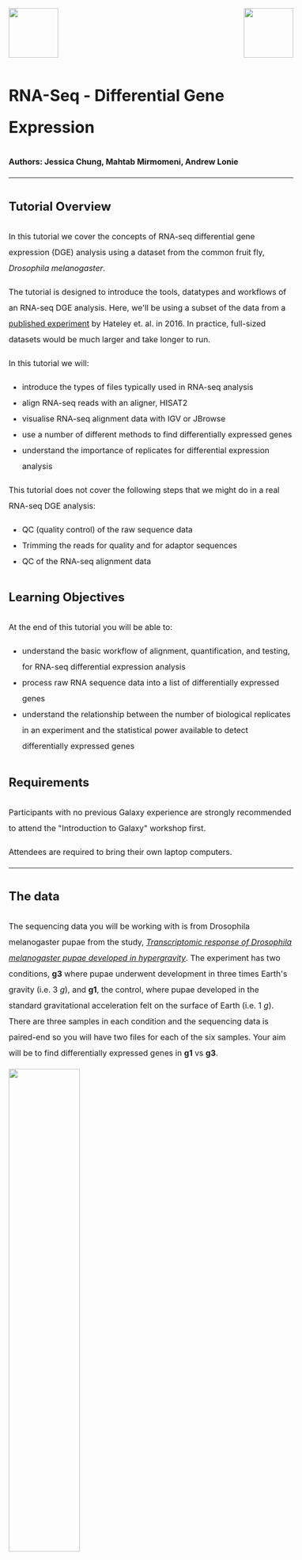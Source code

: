 <style type="text/css">
    body{
        line-height: 2;
        font-size: 16px;
    }

    ol li{padding: 2px;}
    ul li{padding: 0px;}
    h4 {margin: 30px 0px 15px 0px;}

    div.code {
        font-family: "Courier New";
        border: 1px solid;
        border-color: #999999;
        background-color: #eeeeee;
        padding: 5px 10px;
        margin: 10px;
        border-radius: 5px;
        overflow: auto;
    }

    div.question {
        color: #666666;
        background-color: #e1eaf9;
        padding: 15px 25px;
        margin: 20px;
        font-size: 15px;
        border-radius: 20px;
    }

    div.extra {
        color: #444444;
        background-color: #e1eaf9;
        padding: 15px 25px;
        margin: 20px;
        font-size: 15px;
        border-radius: 20px;
    }

    div.question h4 {
        font-style: italic;
        margin: 10px 0px !important;
    }
</style>

<img src="../../../img/melbioinf_logo.png" height=100px>
<img src="../media/gvl_logo.jpg" height=100px align=right>

# RNA-Seq - Differential Gene Expression

**Authors: Jessica Chung, Mahtab Mirmomeni, Andrew Lonie**

-----

## Tutorial Overview

In this tutorial we cover the concepts of RNA-seq differential gene expression
(DGE) analysis using a dataset from the common fruit fly, *Drosophila
melanogaster*.

The tutorial is designed to introduce the tools, datatypes and workflows of an
RNA-seq DGE analysis. Here, we'll be using a subset of the data from a
[published experiment](https://www.ncbi.nlm.nih.gov/pubmed/27621057) by Hateley
et. al. in 2016. In practice, full-sized datasets would be much larger and
take longer to run.

In this tutorial we will:  

- introduce the types of files typically used in RNA-seq analysis
- align RNA-seq reads with an aligner, HISAT2
- visualise RNA-seq alignment data with IGV or JBrowse
- use a number of different methods to find differentially expressed genes
- understand the importance of replicates for differential expression analysis

This tutorial does not cover the following steps that we might do in a real
RNA-seq DGE analysis:  

- QC (quality control) of the raw sequence data
- Trimming the reads for quality and for adaptor sequences
- QC of the RNA-seq alignment data  

## Learning Objectives

At the end of this tutorial you will be able to:

 - understand the basic workflow of alignment, quantification, and testing,
   for RNA-seq differential expression analysis
 - process raw RNA sequence data into a list of differentially
   expressed genes
 - understand the relationship between the number of biological replicates
   in an experiment and the statistical power available to detect differentially
   expressed genes

## Requirements

Participants with no previous Galaxy experience are strongly recommended to
attend the "Introduction to Galaxy" workshop first.

Attendees are required to bring their own laptop computers.


-----

## The data

The sequencing data you will be working with is from Drosophila
melanogaster pupae from the study,
[*Transcriptomic response of Drosophila melanogaster pupae developed in hypergravity*](https:/www.ncbi.nlm.nih.gov/pubmed/27621057).
The experiment has two conditions, **g3** where pupae underwent development in
three times Earth's gravity (i.e. 3 *g*), and **g1**, the control, where pupae
developed in the standard gravitational acceleration felt on the surface of
Earth (i.e. 1 *g*). There are three samples in each condition and the
sequencing data is paired-end so you will have two files for each of the six
samples. Your aim will be to find differentially expressed genes in
**g1** vs **g3**.

<img src="../media/3_vs_3_fruit_fly_pupae.png" height=50%/>

-----

## Section 1: Preparation

**1.  Register as a new user in Galaxy if you don’t already have an account**

* Open a browser and go to a Galaxy server. For example, you could use [Galaxy Australia](https://usegalaxy.org.au/). Recommended browsers include Firefox and Chrome. Internet Explorer is not supported.
* Register as a new user by clicking **User > Register** on the top dark-grey bar. Alternatively, if you already have an account, login by clicking **User > Login**.

<!-- This can either be your
    personal GVL server you [started previously](http://genome.edu.au/get/get#launch),
    the public [Galaxy Tutorial server](http://galaxy-tut.genome.edu.au)
    or the public [Galaxy Australia](https://usegalaxy.org.au/).  -->


**2.  Import the RNA-seq data for the workshop.**

<!-- If you are using the public Galaxy Tutorial server or Galaxy Melbourne server,
you can import the data directly from Galaxy. You can do this by going to
**Shared Data > Published Histories** on the top toolbar, and selecting
the history called **RNA-Seq_Basic_2017**. Then click on "Import History" on
the top right and "start using this history" to switch to the newly imported
history.
-->

If you are using Galaxy Australia, go to **Shared Data > Data Libraries** in the top toolbar, and select **Data for RNA-Seq tutorial - Hypergravity**. Select (tick) all of the files and click **To History**, and choose **as Datasets**, then **Import**.

Alternatively, if you are using your own personal Galaxy server or a different Galaxy server, you can import
the data like this:

1.  In the tool panel located on the left, under Basic Tools select **Get
    Data > Upload File**. Click on the **Paste/Fetch data** button on the
    bottom section of the pop-up window.
2.  Upload the sequence data by pasting the following links into the text
    input area.
    These six files are three paired-end samples from the *g1* group. Keep the
    type as "Auto-detect" when uploading these files.
    <div class="code">
    https://swift.rc.nectar.org.au:8888/v1/AUTH_377/public/rna_seq_hypergravity/g1_01_R1.fastq.gz
    <br>
    https://swift.rc.nectar.org.au:8888/v1/AUTH_377/public/rna_seq_hypergravity/g1_01_R2.fastq.gz
    <br>
    https://swift.rc.nectar.org.au:8888/v1/AUTH_377/public/rna_seq_hypergravity/g1_02_R1.fastq.gz
    <br>
    https://swift.rc.nectar.org.au:8888/v1/AUTH_377/public/rna_seq_hypergravity/g1_02_R2.fastq.gz
    <br>
    https://swift.rc.nectar.org.au:8888/v1/AUTH_377/public/rna_seq_hypergravity/g1_03_R1.fastq.gz
    <br>
    https://swift.rc.nectar.org.au:8888/v1/AUTH_377/public/rna_seq_hypergravity/g1_03_R2.fastq.gz
    <br>
    </div>
    These six files are three paired-end samples from the *g3* group.
    <div class="code">
    https://swift.rc.nectar.org.au:8888/v1/AUTH_377/public/rna_seq_hypergravity/g3_01_R1.fastq.gz
    <br>
    https://swift.rc.nectar.org.au:8888/v1/AUTH_377/public/rna_seq_hypergravity/g3_01_R2.fastq.gz
    <br>
    https://swift.rc.nectar.org.au:8888/v1/AUTH_377/public/rna_seq_hypergravity/g3_02_R1.fastq.gz
    <br>
    https://swift.rc.nectar.org.au:8888/v1/AUTH_377/public/rna_seq_hypergravity/g3_02_R2.fastq.gz
    <br>
    https://swift.rc.nectar.org.au:8888/v1/AUTH_377/public/rna_seq_hypergravity/g3_03_R1.fastq.gz
    <br>
    https://swift.rc.nectar.org.au:8888/v1/AUTH_377/public/rna_seq_hypergravity/g3_03_R2.fastq.gz
    <br>
    </div>
    Then, upload this file of gene definitions. Keep the type as "Auto-detect"
    when this file as Galaxy will auto-detect the file as a GTF file.
    <div class="code">
    https://swift.rc.nectar.org.au:8888/v1/AUTH_377/public/rna_seq_hypergravity/ensembl_dm3.chr4.gtf
    </div>
    You should now have 13 files in your history.

    **Note:** If you log out of Galaxy and log back at a later time your data
    and results from previous experiments will be available in the right panel
    of your screen called the ‘History’


**3.  View and have an understanding of the files involved in RNA-seq analysis.**

1.  You should now have the following files in your Galaxy history:

    6 files containing paired-ended reads for the 3 samples that developed in 1 *g*:
    <ul>
    <li>g1_01_R1.fastq.gz  
    <li>g1_01_R2.fastq.gz  
    <li>g1_02_R1.fastq.gz  
    <li>g1_02_R2.fastq.gz  
    <li>g1_03_R1.fastq.gz  
    <li>g1_03_R2.fastq.gz  
    </ul>

    6 files containing paired-ended reads for the 3 samples that developed in 3 *g*:
    <ul>
    <li>g3_01_R1.fastq.gz  
    <li>g3_01_R2.fastq.gz  
    <li>g3_02_R1.fastq.gz  
    <li>g3_02_R2.fastq.gz  
    <li>g3_03_R1.fastq.gz  
    <li>g3_03_R2.fastq.gz  
    </ul>

    And 1 gene annotation file for chromosome 4 of the Drosophila genome:
    <ul>
    <li>ensembl_dm3.chr4.gtf  
    </ul>

    These files can be renamed by clicking the **pen icon** if you wish.

2.  These 12 sequencing files are in FASTQ format and have the file
    extension: ".fastq.gz". If you are not familiar with the FASTQ format,
    [click here for an overview](https://en.wikipedia.org/wiki/FASTQ_format).
    The ".gz" extension indicates these files have been compressed by
    [gzip](https://en.wikipedia.org/wiki/Gzip). FASTQ files are typically
    stored as compressed files to save disk space as they are usually
    gigabytes in size.

    Each condition has three samples, and each sample has two files (an R1
    file containing forward reads and an R2 file containing reverse reads).

    Click on the **eye icon** to the top right of any FASTQ file to view the
    first part of the file.

    **Note:** The reads are paired-end, i.e. g1_01_R1.fastq.gz and
    g1_01_R2.fastq.gz are paired reads from one sequencing run. If you're
    unfamiliar with paired-end sequencing, you can read about it
    [here](https://www.illumina.com/science/technology/next-generation-sequencing/paired-end-vs-single-read-sequencing.html).

3.  The gene annotation file (ensembl_dm3.chr4.gtf) is in GTF format. This file
    describes where the genes are located in the D. melanogaster reference
    genome, filtered for genes on chromosome 4.
    Each feature is defined by a chromosomal start and end point, feature type
    (CDS, gene, exon etc), and parent gene and transcript.
    We will examine this file more closely later in Section 3 of this
    tutorial.
    More information on the GTF format can be found
    [here](http://asia.ensembl.org/info/website/upload/gff.html).

-----


## Section 2: Alignment with HISAT2

In this section we map the reads in our FASTQ files to a reference genome. As
these reads originate from mRNA, we expect some of them will cross exon/intron
boundaries when we align them to the reference genome. We will use HISAT2 to
perform our alignment. HISAT2 is a fast, splice-aware, alignment program that
is a successor to TopHat2. More information on
HISAT2 can be found [here](https://ccb.jhu.edu/software/hisat2/index.shtml).

**1.  Align the RNA-seq reads to a reference genome.**

In the left tool panel menu, under NGS Analysis, select
**NGS: RNA Analysis > HISAT2** and set the parameters as follows:  


- **Source for the reference genome to align against:** Use
built-in genome

- **Select a reference genome:** Fruit Fly (Drosophila melanogaster): dm3

<!-- - **Input data format** FASTQ-->

- **Single end or paired reads?** Paired end
- **Forward reads:**  
(Click on the **multiple datasets icon** (which looks like two pieces of paper in a stack) and select all six of the forward
FASTQ files ending in \*\_R1.fastq.gz. This should be correspond to every
second dataset (e.g. 1,3,5,7,9,11). This can be done by holding down the
ctrl key (Windows) or the command key (OSX) to select multiple files.)
    - g1_01_R1.fastq.gz
    - g1_02_R1.fastq.gz
    - g1_03_R1.fastq.gz
    - g3_01_R1.fastq.gz
    - g3_02_R1.fastq.gz
    - g3_03_R1.fastq.gz

- **Reverse reads:**  
(Click on the **multiple datasets icon** and select all six of the reverse
FASTQ files ending in \*\_R2.fastq.gz.)  
    - g1_01_R2.fastq.gz
    - g1_02_R2.fastq.gz
    - g1_03_R2.fastq.gz
    - g3_01_R2.fastq.gz
    - g3_02_R2.fastq.gz
    - g3_03_R2.fastq.gz

- Use defaults for the other fields
- Execute

Your tool interface panel will look similar to this:

<img src="../media/hypergravity_hisat.png"/>

Note: This may take a few minutes, depending on how busy the server is.

**2.  Examine the alignment stats**

HISAT2 outputs one bam file for each set of paired-end read files. Rename the 6
files into a more meaningful name (e.g. 'HISAT on data 2 and data 1' to 'g1_01.bam')
by using the **pen icon** next to the file.

These files are BAM files (short for
[Binary Alignment Map](https://en.wikipedia.org/wiki/Binary_Alignment_Map))
and like the name suggests, is a binary file. Galaxy automatically converts
these to a plain-text equivalent (SAM) file to view when you click on the eye
icon.

HISAT2 also outputs some information to stderr which we can preview by
clicking on the dataset name. To view the raw file, click the "info" button
(view details) of a dataset, say g1_01.bam, and find the "Tool Standard Error"
row under "Job Information" in the table. Click the "stderr" link to view
the alignment summary output.

```
50000 reads; of these:
  50000 (100.00%) were paired; of these:
    321 (0.64%) aligned concordantly 0 times
    45766 (91.53%) aligned concordantly exactly 1 time
    3913 (7.83%) aligned concordantly >1 times
    ----
    321 pairs aligned concordantly 0 times; of these:
      0 (0.00%) aligned discordantly 1 time
    ----
    321 pairs aligned 0 times concordantly or discordantly; of these:
      642 mates make up the pairs; of these:
        529 (82.40%) aligned 0 times
        77 (11.99%) aligned exactly 1 time
        36 (5.61%) aligned >1 times
99.47% overall alignment rate
```

Here we see we have a very high alignment rate, which is expected since the
reads in this dataset have been pre-selected to align to chromosome 4.

-----

## Section 3: Visualise the aligned reads

The purpose of this step is to :

- visualise the quantitative, exon-based nature of RNA-seq data
- visualise the expression differences between samples represented by the
  quantity of reads, and
- become familiar with interactive visualisation tools such as JBrowse and IGV.   

<!--
- become familiar with the [Integrative Genomics Viewer
  (IGV)](https://www.broadinstitute.org/igv/)-- an interactive
  visualisation tool by the Broad Institute.  
-->

JBrowse and IGV are both interactive tools that can visualise BAM files. You
can pick either one to use in this section. JBrowse is run on Galaxy which means
you can view your BAM file in your browser, but it takes a while to run the job
(~30 mins). IGV is a separate application you'll need to download to your
computer and run locally.

### Viewing in JBrowse

Before using JBrowse, you'll need to convert your GTF file to a GFF file.

In the left tool panel menu, select the "GTF-to-GFF converter" tool, then
provide your GTF file and click "execute".

GTF and GFF are similar representations of the same information, but JBrowse
requires the annotation information to be in GFF format.

To visualise the alignment data:

* search for "JBrowse" in the tool panel search bar
* for "Reference genome to display": *Use a built-in genome*
* for "Select a reference genome": *Fruit Fly dm3*
* leave other settings as default, except:

**Set up a track for mapped RNA-seq reads:**

* click "Insert Track Group" and then "Insert Annotation Track"
* for "Track Type": *BAM pileups*
* for "BAM Track Data": select the multiple datasets icon, then select a bam from each condition, e.g., g1_01.bam and g3_01.bam (your files may be named differently)
* for "Autogenerate SNP Track": *Yes*

**Set up a track for the annotated genome:**

* click "Insert Track Group" and then "Insert Annotation Track"
* for "Track Type": *GFF/GFF3/BED/GBK Features*
* for "GFF/GFF3/BED Track Data": select the reference genome in GFF format, e.g. the converted GTF file (ensembl_dm3.chr4.gtf) - your files may be named differently
* *Execute*


JBrowse will create a single file with this visualization (this may take a while).

* When it is ready, click the eye icon to display in the centre panel.
* Make sure all "Available Tracks" on the left are ticked.
* Zoom in and out with the plus and minus buttons.
* Select "Chr4".


![JBrowse](media/jbrowse.png)


### Viewing in IGV

An alternative to JBrowse is IGV. If you don't already have IGV installed on
your computer, [download and install](https://software.broadinstitute.org/software/igv/download)
it now. You will also need Java installed to run IGV.

To visualise the alignment data:

1.  Open the IGV application (this may take a few seconds). Once opened, use
    the top left drop-down menu bar to select the correct Drosophila genome
    (dm3). You may need to select the "More..." option, and select
    "D. melanogaster (dm3)".
2.  In Galaxy, click on one of the BAM files, for example 'g1_01.bam', to
    expand the available options. Click on "display with IGV **local**" and
    the BAM file should be loaded into IGV.
3.  Select **chr4** from the second drop box under the toolbar. Zoom in to
    view alignments of reads to the reference genome.
    You should see the characteristic distribution of RNA-seq reads across
    the exons of the genes, with some gaps at intron/exon boundaries.
    The number of reads aligned to a particular gene is proportional to the
    abundance of the RNA derived from that gene in the sequenced sample.
    (Note that IGV already has a list of known genes of most major organisms
    including Drosophila, which is why you can see the genes in the bottom
    panel of IGV.)
4.  Open another BAM file from the other condition (e.g. 'g3_01.bam') by
    clicking on the dataset in Galaxy and clicking on
    "display with IGV **local**".

    <img src="../media/rna_igv.png" height=400px/>

<!--
**[Optional]** Visualise the aligned reads in Trackster  
If you have trouble getting IGV to work, you can also use the inbuilt
Galaxy genome browser, Trackster, to visualise alignments. Trackster has fewer
features than IGV, but sometimes it may be more convenient to use as it only
requires the browser.

1.  On the top bar of Galaxy, select **Visualization > New Track Browser**.
2.  Name your new visualization and select D. melanogaster (dm3) as the
    reference genome build.
3.  Click the **Add Datasets to Visualization** button and select WT_01.bam and
    KO_01.bam by using the checkboxes on the left.
4.  Select chr4 from the dropdown box. You can zoom in and out using the
    buttons on the top toolbar. You can also add more tracks using the Add
    Tracks icon located on the top right.
5.  Next to the drop down list, click on the chromosomal position number
    display and specify the location **chr4:816349-830862**.  

Before starting the next section, leave the Trackster interface and return
to the analysis view of Galaxy by clicking 'Analyze Data' on the top
Galaxy toolbar.
-->


-----


## Section 4. Quantification

HTSeq-count counts the number of the reads from each bam file that map to the
genomic features in the provided annotation file. For each feature (a
gene for example) we will obtain a numerical value associated with the
expression of that feature in our sample (i.e. the number of reads that
were aligned to that gene).

**1.  Examine the GTF file**

Click on the **eye icon** to display the ensembl_dm3.chr4.gtf file in Galaxy.

This GTF file is essentially a list of chromosomal features
which together define genes. Each feature is in turn defined by a
chromosomal start and end point, feature type (CDS, gene, exon etc),
and parent gene and transcript. Importantly, a gene may have many features,
but one feature will belong to only one gene.
More information on the GTF format can be found
[here](http://asia.ensembl.org/info/website/upload/gff.html).
<br><img src="../media/rna_basic_gtf.png" height=200px style="margin: 10px;"/><br>
The ensembl_dm3.chr4.gtf file contains ~4900 features which together define
the 92 known genes on chromosome 4 of Drosophila melanogaster.

**2.  Run HTSeq-count**

1.  Use HTSeq-count to count the number of reads for each feature.  
    In the left tool panel menu, under NGS Analysis, select
    **NGS: RNA Analysis > htseq-count** and set the parameters as follows:  
    - **Aligned SAM/BAM File:**  
      (Select 'Multiple datasets', then select all six bam files using the shift key.)
        - g1_01.bam
        - g1_02.bam
        - g1_03.bam
        - g3_01.bam
        - g3_02.bam
        - g3_03.bam
    - **GFF File:** ensembl_dm3.chr4.gtf
    - **Stranded:** No
    - **ID Attribute:** gene_name
    - Use defaults for the other fields
    - Execute

2.  In the previous step, each input BAM file outputted two files. The first
    file contains the counts for each of our genes. The second file
    (ending with "(no feature)") contains the stats for the reads that weren't
    able to be uniquely aligned to a gene. We don't need the "(no feature)"
    files so we can remove then with the delete "X" button on the top right.

3.  Rename the remaining six files from htseq-count to meaningful names,
    such as g1_01, g1_02, etc.

**3.  Generate a count matrix**

1.  Generate a combined count matrix by combining our six files.
    In the left tool panel menu, under NGS Analysis, select
    **NGS: RNA Analysis > Generate count matrix** and set the parameters as follows:  
    - **Count files from your history:**  
        (Select all six count files using the shift key.)
        - g1_01
        - g1_02
        - g1_03
        - g3_01
        - g3_02
        - g3_03
    - Use defaults for the other fields
    - Execute

Examine the outputted matrix by using the **eye icon**.  
Each column corresponds to a sample and each row corresponds to a gene. By
sight, see if you can find a gene you think is differentially expressed
just by looking at the counts.

We now have a count matrix which we will now use to find differentially
expressed genes between g1 samples and g3 samples.

-----

## Section 5. Degust

Degust is an interactive visualiser for analysing RNA-seq data. It runs as a
web service and can be found at [degust.erc.monash.edu/](http://degust.erc.monash.edu/).

<img src="../media/degust_01.png" height=400px style="display:block; margin-left: auto; margin-right:auto;">

**1. Load count data into Degust**

1.  In Galaxy, download the count matrix you generated in the last section
    using the **disk icon**.
2.  Go to [degust.erc.monash.edu/](http://degust.erc.monash.edu/)
    and click on "Upload your counts file".
3.  Click "Choose file" and upload the recently downloaded Galaxy tabular file
    containing your RNA-seq counts.

**2. Configure your uploaded data**

1.  Give your visualisation a name.
2.  For the Info column, select "gene_id".
3.  Add two conditions: g1 and g3. For each condition, select the three
    samples which correspond with the condition.
4.  Set min gene CPM to 0.5 in at least 3 samples.
4.  Click **Save changes** and view your data.

<img src="../media/hypergravity_degust.png" style="display:block; margin-left: auto; margin-right:auto;">

\endshowable


Read through the Degust tour of features. Explore the parallel coordinates plot,
MA plot, MDS plot, heatmap and gene list. Each is fully interactive and
influences other portions on the display depending on what is selected.

<img src="../media/degust_03.png" style="display:block; margin-left: auto; margin-right:auto;">

On the right side of the page is an options module which can set thresholds to
filter genes using statistical significance or absolute-fold-change.

On the left side is a dropdown box you can specify the method (Voom/Limma or
edgeR) used to perform differential expression analysis on the data. You can
also view the R code by clicking "Show R code" under the options module on
the right.

**4. Explore the demo data**

Degust also provides an example dataset with 4 conditions and more genes. You
can play with the demo dataset by clicking on the "Try the demo" button on the
Degust homepage. The demo dataset includes a column with an EC number for each
gene. This means genes can be displayed on Kegg pathways using the module on
the right.

**5. Explore the full dataset**

The FASTQ files we started with is only a small proportion of the full dataset.
If you wish, you can download the full count matrix
[here](https://swift.rc.nectar.org.au:8888/v1/AUTH_377/public/rna_seq_hypergravity/GSE80323_counts.tsv),
upload it to Degust, and explore the results.


-----

## Section 5. DESeq2

In this section we'll use the "DESeq2" tool in Galaxy to do our differential
gene analysis. This tool uses the separate HTSeq files we generated in section
4.

Similar to Voom/Limma or edgeR that was used in Degust to statistically test
our data, DESeq2 will:

  - statistically test for expression differences in normalised read counts for
    each gene, taking into account the variance observed between samples,  
  - for each gene, calculate the p-value of the gene being differentially
    expressed-- this is the probability of seeing the data or something more
    extreme given the null hypothesis (that the gene is not differentially
    expressed between the two conditions),
  - for each gene, estimate the fold change in expression between the two
    conditions.

<p></p>

1.  Use DESeq2 to find differentially expressed features from the count data.  
    In the left tool panel menu, under NGS Analysis, select **NGS: RNA Analysis
    > DESeq2** and set the parameters as follows:
    - **1: Factor**
        - **Specify a factor name:** gravity
        - **1: Factor level:**
            - **Specify a factor level:** g1  
            (Select the three g1 htseq-count files.)
                - g1_01
                - g1_02
                - g1_03
        - **2: Factor level:**
            - **Specify a factor level:** g3  
            (Select the three g3 htseq-count files.)
                - g3_01
                - g3_02
                - g3_03
        - Use defaults for the other fields
        - Execute

<img src="../media/hypergravity_deseq2.png"/>

2.  Have a look at the outputs of DESeq2. We will now filter significant
    (adjusted p-value < 0.05) genes from the DESeq2 result file.  
    Under Basic Tools, click on **Filter and Sort > Filter**:
    - **Filter:** "DESeq2 result file on data ..."
    - **With following condition:** c7 < 0.05
    - Execute

How many differentially expressed genes with adjusted p-value < 0.05 are there?

-----

## Section 6. The importance of replicates

1.  Repeat the previous differential expression analysis with two samples in
    each group instead of three. How do you expect your results to differ when
    using fewer samples?

2.  Filter genes with adjusted-p-value < 0.05. How many genes are significant?

3.  Run DESeq2 again, using only one sample from each group. How many genes are
    now significant?

4.  Can you find genes that were identified as differentially expressed when
    using three samples in each condition that were not identified as
    differentially expressed when using two samples? What do you expect these
    gene's counts or logFC values to look like compared to genes that remained
    statistically significance? Have a look at the counts or the logFC values
    of these genes.


The identification of differentially expressed genes is based on the size
of the difference in expression and the variance observed across multiple
replicates. This demonstrates how important it is to have biological replicates
in differential gene expression experiments.

CG1674 is an example of a gene that showed up as differentially expressed
when we did a 3 vs 3 comparsion but not with a 2 vs 2 comparsion.
If we say that genes like CG1674 was **truly** differentially expressed, we
can call these instances where the true differentially expressed genes are not
identified as false negatives. Generally, increasing replicates decreases the
number of false negatives.

It is also more likely to see more false positives when using an insufficient
number of replicates. False positives can be defined as identifying a gene as
differentially expressed when it is, in reality, not.

-----

## Optional extension

Have a go at doing another differential expression analysis with the following
Saccharomyces cerevisiae data from chromosome I. This time, the two conditions
are called 'batch' and 'chem', and like before, there are three samples per
condition.

Batch sequence data:
<div class="code">
https://swift.rc.nectar.org.au:8888/v1/AUTH_a3929895f9e94089ad042c9900e1ee82/RNAseqDGE_ADVNCD/batch1_chrI_1.fastq
<br>
https://swift.rc.nectar.org.au:8888/v1/AUTH_a3929895f9e94089ad042c9900e1ee82/RNAseqDGE_ADVNCD/batch1_chrI_2.fastq
<br>
https://swift.rc.nectar.org.au:8888/v1/AUTH_a3929895f9e94089ad042c9900e1ee82/RNAseqDGE_ADVNCD/batch2_chrI_1.fastq
<br>
https://swift.rc.nectar.org.au:8888/v1/AUTH_a3929895f9e94089ad042c9900e1ee82/RNAseqDGE_ADVNCD/batch2_chrI_2.fastq
<br>
https://swift.rc.nectar.org.au:8888/v1/AUTH_a3929895f9e94089ad042c9900e1ee82/RNAseqDGE_ADVNCD/batch3_chrI_1.fastq
<br>
https://swift.rc.nectar.org.au:8888/v1/AUTH_a3929895f9e94089ad042c9900e1ee82/RNAseqDGE_ADVNCD/batch3_chrI_2.fastq
<br>
</div>
Chem sequence data:
<div class="code">
https://swift.rc.nectar.org.au:8888/v1/AUTH_a3929895f9e94089ad042c9900e1ee82/RNAseqDGE_ADVNCD/chem1_chrI_1.fastq
<br>
https://swift.rc.nectar.org.au:8888/v1/AUTH_a3929895f9e94089ad042c9900e1ee82/RNAseqDGE_ADVNCD/chem1_chrI_2.fastq
<br>
https://swift.rc.nectar.org.au:8888/v1/AUTH_a3929895f9e94089ad042c9900e1ee82/RNAseqDGE_ADVNCD/chem2_chrI_1.fastq
<br>
https://swift.rc.nectar.org.au:8888/v1/AUTH_a3929895f9e94089ad042c9900e1ee82/RNAseqDGE_ADVNCD/chem2_chrI_2.fastq
<br>
https://swift.rc.nectar.org.au:8888/v1/AUTH_a3929895f9e94089ad042c9900e1ee82/RNAseqDGE_ADVNCD/chem3_chrI_1.fastq
<br>
https://swift.rc.nectar.org.au:8888/v1/AUTH_a3929895f9e94089ad042c9900e1ee82/RNAseqDGE_ADVNCD/chem3_chrI_2.fastq
<br>
</div>
Gene annotation:
<div class="code">
https://swift.rc.nectar.org.au:8888/v1/AUTH_a3929895f9e94089ad042c9900e1ee82/RNAseqDGE_ADVNCD/genes.gtf
</div>

